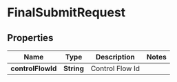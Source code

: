 # FinalSubmitRequest

## Properties
Name | Type | Description | Notes
------------ | ------------- | ------------- | -------------
**controlFlowId** | **String** | Control Flow Id | 

